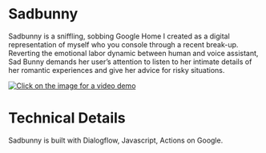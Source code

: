 # Sadbunny
Sadbunny is a sniffling, sobbing Google Home I created as a digital representation of myself who you console through a recent break-up. Reverting the emotional labor dynamic between human and voice assistant, Sad Bunny demands her user’s attention to listen to her intimate details of her romantic experiences and give her advice for risky situations.

[![Click on the image for a video demo](https://static1.squarespace.com/static/59adc207e5dd5b60a9d43688/5c152df80ebbe81cdf2567bb/5c1531a8f950b7d4a360173f/1544892865123/_MG_7439.jpg?format=1500w "Click on this image to watch a video demo")](https://vimeo.com/296468856)

# Technical Details
Sadbunny is built with Dialogflow, Javascript, Actions on Google.
